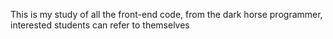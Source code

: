 This is my study of all the front-end code, from the dark horse programmer, interested students can refer to themselves
